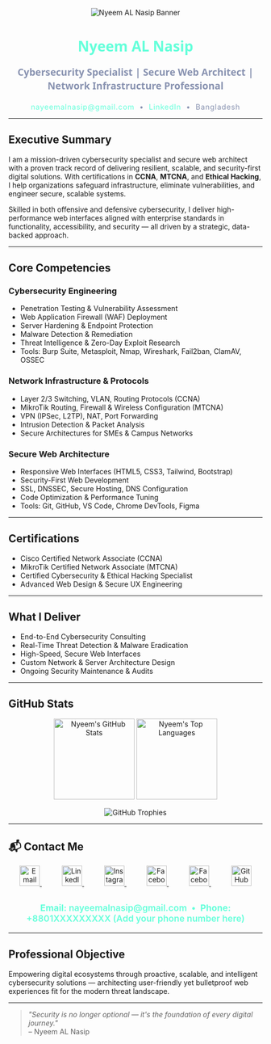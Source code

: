 <!-- Premium Animated Banner -->
<p align="center">
  <img src="https://capsule-render.vercel.app/api?type=waving&color=0a192f&height=220&section=header&text=Nyeem%20AL%20Nasip&fontSize=48&fontColor=64ffda" alt="Nyeem AL Nasip Banner" />
</p>

<h1 align="center" style="font-weight:900; color:#64ffda; font-family: 'Segoe UI', Tahoma, Geneva, Verdana, sans-serif;">
  Nyeem AL Nasip
</h1>
<p align="center" style="font-weight:600; font-size:1.2rem; color:#8892b0; font-family: 'Segoe UI', Tahoma, Geneva, Verdana, sans-serif;">
  Cybersecurity Specialist | Secure Web Architect | Network Infrastructure Professional
</p>

<p align="center" style="font-size:0.9rem; color:#8892b0; letter-spacing:0.06em; margin-top:5px;">
  <a href="mailto:nayeemalnasip@gmail.com" style="color:#64ffda; text-decoration:none;">nayeemalnasip@gmail.com</a> &nbsp;&bull;&nbsp; 
  <a href="https://linkedin.com/in/nayeemalnasip" style="color:#64ffda; text-decoration:none;">LinkedIn</a> &nbsp;&bull;&nbsp; 
  Bangladesh
</p>

---

## Executive Summary

I am a mission-driven cybersecurity specialist and secure web architect with a proven track record of delivering resilient, scalable, and security-first digital solutions. With certifications in **CCNA**, **MTCNA**, and **Ethical Hacking**, I help organizations safeguard infrastructure, eliminate vulnerabilities, and engineer secure, scalable systems.

Skilled in both offensive and defensive cybersecurity, I deliver high-performance web interfaces aligned with enterprise standards in functionality, accessibility, and security — all driven by a strategic, data-backed approach.

---

## Core Competencies

### Cybersecurity Engineering
- Penetration Testing & Vulnerability Assessment  
- Web Application Firewall (WAF) Deployment  
- Server Hardening & Endpoint Protection  
- Malware Detection & Remediation  
- Threat Intelligence & Zero-Day Exploit Research  
- Tools: Burp Suite, Metasploit, Nmap, Wireshark, Fail2ban, ClamAV, OSSEC

### Network Infrastructure & Protocols
- Layer 2/3 Switching, VLAN, Routing Protocols (CCNA)  
- MikroTik Routing, Firewall & Wireless Configuration (MTCNA)  
- VPN (IPSec, L2TP), NAT, Port Forwarding  
- Intrusion Detection & Packet Analysis  
- Secure Architectures for SMEs & Campus Networks

### Secure Web Architecture
- Responsive Web Interfaces (HTML5, CSS3, Tailwind, Bootstrap)  
- Security-First Web Development  
- SSL, DNSSEC, Secure Hosting, DNS Configuration  
- Code Optimization & Performance Tuning  
- Tools: Git, GitHub, VS Code, Chrome DevTools, Figma

---

## Certifications

- Cisco Certified Network Associate (CCNA)  
- MikroTik Certified Network Associate (MTCNA)  
- Certified Cybersecurity & Ethical Hacking Specialist  
- Advanced Web Design & Secure UX Engineering

---

## What I Deliver

- End-to-End Cybersecurity Consulting  
- Real-Time Threat Detection & Malware Eradication  
- High-Speed, Secure Web Interfaces  
- Custom Network & Server Architecture Design  
- Ongoing Security Maintenance & Audits  

---

## GitHub Stats

<p align="center">
  <img height="160" src="https://github-readme-stats.vercel.app/api?username=nayeemalnasip&show_icons=true&theme=radical&count_private=true&hide_title=true" alt="Nyeem's GitHub Stats"/>
  <img height="160" src="https://github-readme-stats.vercel.app/api/top-langs/?username=nayeemalnasip&layout=compact&theme=radical&hide_title=true" alt="Nyeem's Top Languages"/>
</p>

<p align="center">
  <img src="https://github-profile-trophy.vercel.app/?username=nayeemalnasip&theme=radical&row=1&column=7" alt="GitHub Trophies" />
</p>

---

## 📬 Contact Me

<div align="center" style="margin-bottom: 30px;">
  <a href="mailto:nayeemalnasip@gmail.com" target="_blank" rel="noopener noreferrer" style="margin: 0 20px;">
    <img src="https://cdn.simpleicons.org/mail/48/64ffda" alt="Email" width="40" height="40" />
  </a>
  <a href="https://linkedin.com/in/nayeemalnasip" target="_blank" rel="noopener noreferrer" style="margin: 0 20px;">
    <img src="https://cdn.simpleicons.org/linkedin/48/64ffda" alt="LinkedIn" width="40" height="40" />
  </a>
  <a href="https://www.instagram.com/nayeemalnasip/" target="_blank" rel="noopener noreferrer" style="margin: 0 20px;">
    <img src="https://cdn.simpleicons.org/instagram/48/64ffda" alt="Instagram" width="40" height="40" />
  </a>
  <a href="https://www.facebook.com/nayeemalnasip" target="_blank" rel="noopener noreferrer" style="margin: 0 20px;">
    <img src="https://cdn.simpleicons.org/facebook/48/64ffda" alt="Facebook Profile" width="40" height="40" />
  </a>
  <a href="https://www.facebook.com/profile.php?id=100094611166430" target="_blank" rel="noopener noreferrer" style="margin: 0 20px;">
    <img src="https://cdn.simpleicons.org/facebook/48/64ffda" alt="Facebook Page" width="40" height="40" />
  </a>
  <a href="https://github.com/nayeemalnasip" target="_blank" rel="noopener noreferrer" style="margin: 0 20px;">
    <img src="https://cdn.simpleicons.org/github/48/64ffda" alt="GitHub" width="40" height="40" />
  </a>
</div>

<p align="center" style="font-size: 1.1rem; font-weight: 600; color: #64ffda;">
  <strong>Email:</strong> <a href="mailto:nayeemalnasip@gmail.com" style="color:#64ffda; text-decoration:none;">nayeemalnasip@gmail.com</a> &nbsp;&bull;&nbsp; 
  <strong>Phone:</strong> +8801XXXXXXXXX (Add your phone number here)  
</p>

---

## Professional Objective

Empowering digital ecosystems through proactive, scalable, and intelligent cybersecurity solutions — architecting user-friendly yet bulletproof web experiences fit for the modern threat landscape.

---

> _"Security is no longer optional — it's the foundation of every digital journey."_  
> – Nyeem AL Nasip
